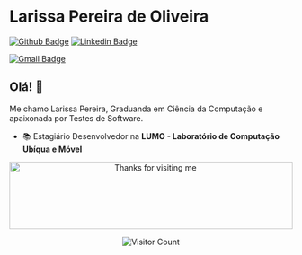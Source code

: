#  Larissa Pereira de Oliveira
[![Github Badge](https://img.shields.io/badge/-Github-000?style=flat-square&logo=Github&logoColor=white&link=https://github.com/Lrssplx)](https://github.com/Lrssplx)
[![Linkedin Badge](https://img.shields.io/badge/-LinkedIn-blue?style=flat-square&logo=Linkedin&logoColor=white&link=www.linkedin.com/in/lrssplx/)](www.linkedin.com/in/lrssplx/)
 
[![Gmail Badge](https://img.shields.io/badge/-Gmail-c14438?style=flat-square&logo=Gmail&logoColor=white&link=mailto:lrssplx@gmail.com)](mailto:lrssplx@gmail.com)

## Olá! 👋

Me chamo Larissa Pereira, Graduanda em Ciência da Computação e apaixonada por Testes de Software.

 - :books:  Estagiário Desenvolvedor na **LUMO - Laboratório de Computação Ubíqua e Móvel**
 


 <div align="center">

<img height="120" alt="Thanks for visiting me" width="100%" src="https://raw.githubusercontent.com/BrunnerLivio/brunnerlivio/master/images/marquee.svg" />
<br />

![Visitor Count](https://profile-counter.glitch.me/Lrssplx/count.svg)


 

</div>
